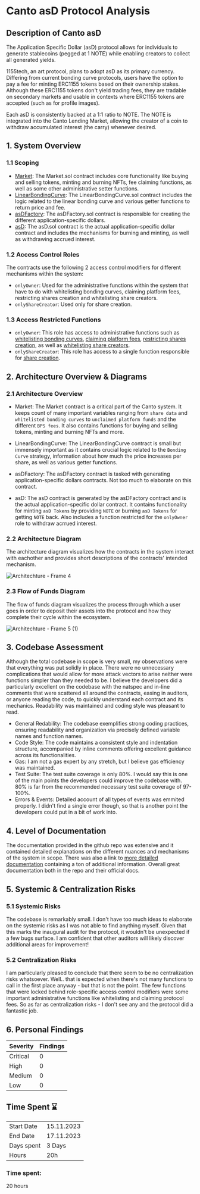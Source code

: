 # Canto asD Protocol Analysis

## Description of Canto asD
The Application Specific Dollar (asD) protocol allows for individuals to generate stablecoins (pegged at 1 NOTE) while enabling creators to collect all generated yields.

1155tech, an art protocol, plans to adopt asD as its primary currency. Differing from current bonding curve protocols, users have the option to pay a fee for minting ERC1155 tokens based on their ownership stakes. Although these ERC1155 tokens don't yield trading fees, they are tradable on secondary markets and usable in contexts where ERC1155 tokens are accepted (such as for profile images).

Each asD is consistently backed at a 1:1 ratio to NOTE. The NOTE is integrated into the Canto Lending Market, allowing the creator of a coin to withdraw accumulated interest (the carry) whenever desired.
## 1. System Overview

### 1.1 Scoping

- [Market](https://github.com/code-423n4/2023-11-canto/blob/main/1155tech-contracts/src/Market.sol): The Market.sol contract includes core functionality like buying and selling tokens, minting and burning NFTs, fee claiming functions, as well as some other administrative setter functions.
- [LinearBondingCurve](https://github.com/code-423n4/2023-11-canto/blob/main/1155tech-contracts/src/bonding_curve/LinearBondingCurve.sol): The LinearBondingCurve.sol contract includes the logic related to the linear bonding curve and various getter functions to return price and fee.
- [asDFactory](https://github.com/code-423n4/2023-11-canto/blob/main/asD/src/asDFactory.sol): The asDFactory.sol contract is responsible for creating the different application-specific dollars.
- [asD](https://github.com/code-423n4/2023-11-canto/blob/main/asD/src/asD.sol): The asD.sol contract is the actual application-specific dollar contract and includes the mechanisms for burning and minting, as well as withdrawing accrued interest. 

### 1.2 Access Control Roles
The contracts use the following 2 access control modifiers for different mechanisms within the system: 

- `onlyOwner`: Used for the administrative functions within the system that have to do with whitelisting bonding curves, claiming platform fees, restricting shares creation and whitelisting share creators.
- `onlyShareCreator`: Used only for share creation.

### 1.3 Access Restricted Functions

- `onlyOwner`: This role has access to administrative functions such as [whitelisting bonding curves](https://github.com/code-423n4/2023-11-canto/blob/335930cd53cf9a137504a57f1215be52c6d67cb3/1155tech-contracts/src/Market.sol#L104-L108), [claiming platform fees](https://github.com/code-423n4/2023-11-canto/blob/335930cd53cf9a137504a57f1215be52c6d67cb3/1155tech-contracts/src/Market.sol#L244-L249), [restricting shares creation](https://github.com/code-423n4/2023-11-canto/blob/335930cd53cf9a137504a57f1215be52c6d67cb3/1155tech-contracts/src/Market.sol#L300-L304), as well as [whitelisting share creators](https://github.com/code-423n4/2023-11-canto/blob/335930cd53cf9a137504a57f1215be52c6d67cb3/1155tech-contracts/src/Market.sol#L309-L312).
- `onlyShareCreator`: This role has access to a single function responsible for [share creation](https://github.com/code-423n4/2023-11-canto/blob/335930cd53cf9a137504a57f1215be52c6d67cb3/1155tech-contracts/src/Market.sol#L114-L127).

## 2. Architecture Overview & Diagrams

### 2.1 Architecture Overview

- Market: The Market contract is a critical part of the Canto system. It keeps count of many important variables ranging from `share data` and `whitelisted bonding curves` to `unclaimed platform funds` and the different `BPS fees`. It also contains functions for buying and selling tokens, minting and burning NFTs and more. 

- LinearBondingCurve: The LinearBondingCurve contract is small but immensely important as it contains crucial logic related to the `Bonding Curve` strategy, information about how much the price increases per share, as well as various getter functions.

- asDFactory: The asDFactory contract is tasked with generating application-specific dollars contracts. Not too much to elaborate on this contract.

- asD: The asD contract is generated by the asDFactory contract and is the actual application-specific dollar contract. It contains functionality for minting `asD Tokens` by providing `NOTE` or burning `asD Tokens` for getting `NOTE` back. Also includes a function restricted for the `onlyOwner` role to withdraw acrrued interest.

### 2.2 Architecture Diagram
The architecture diagram visualizes how the contracts in the system interact with eachother and provides short descriptions of the contracts' intended mechanism.

![Architechture - Frame 4](https://user-images.githubusercontent.com/58657666/283863216-54eda83c-a65f-44cc-a002-73e815eb65aa.jpg)

### 2.3 Flow of Funds Diagram
The flow of funds diagram visualizes the process through which a user goes in order to deposit their assets into the protocol and how they complete their cycle within the ecosystem.

![Architechture - Frame 5 (1)](https://user-images.githubusercontent.com/58657666/283863531-a966d8c8-ed33-4c58-bcc1-0e31583107e2.jpg)

## 3. Codebase Assessment
Although the total codebase in scope is very small, my observations were that everything was put solidly in place. There were no unnecessary complications that would allow for more attack vectors to arise neither were functions simpler than they needed to be. I believe the developers did a particularly excellent on the codebase with the natspec and in-line comments that were scattered all around the contracts, easing in auditors, or anyone reading the code, to quickly understand each contract and its mechanics. Readability was maintained and coding style was pleasant to read.

- General Redability: The codebase exemplifies strong coding practices, ensuring readability and organization via precisely defined variable names and function names.
- Code Style: The code maintains a consistent style and indentation structure, accompanied by inline comments offering excellent guidance across its functionalities.
- Gas: I am not a gas expert by any stretch, but I believe gas efficiency was maintained.
- Test Suite: The test suite coverage is only 80%. I would say this is one of the main points the developers could improve the codebase with. 80% is far from the recommended necessary test suite coverage of 97-100%.
- Errors & Events: Detailed account of all types of events was emmited properly. I didn't find a single error though, so that is another point the developers could put in a bit of work into.
## 4. Level of Documentation
The documentation provided in the github repo was extensive and it contained detailed explanations on the different nuances and mechanisms of the system in scope. There was also a link to [more detailed documentation](https://docs.canto.io/) containing a ton of additional information. Overall great documentation both in the repo and their official docs.
## 5. Systemic & Centralization Risks

### 5.1 Systemic Risks
The codebase is remarkably small. I don't have too much ideas to elaborate on the systemic risks as I was not able to find anything myself. Given that this marks the inaugural audit for the protocol, it wouldn't be unexpected if a few bugs surface. I am confident that other auditors will likely discover additional areas for improvement!
### 5.2 Centralization Risks
I am particularly pleased to conclude that there seem to be no centralization risks whatsoever. Well.. that is expected when there's not many functions to call in the first place anyway - but that is not the point. The few functions that were locked behind role-specific access control modifiers were some important administrative functions like whitelisting and claiming protocol fees. So as far as centralization risks - I don't see any and the protocol did a fantastic job.
## 6. Personal Findings

| Severity | Findings          |
|----------|-------------------|
| Critical | 0                 |
| High     | 0                 |
| Medium   | 0                 |
| Low      | 0                 |

## Time Spent ⌛

|            |            |
|------------|------------|
| Start Date | 15.11.2023 |
| End Date   | 17.11.2023 |
| Days spent | 3 Days     |
| Hours      | 20h        |

### Time spent:
20 hours